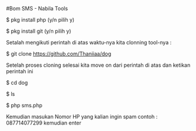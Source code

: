 #Bom SMS - Nabila Tools

$ pkg install php (y/n pilih y)

$ pkg install git (y/n pilih y)

Setalah mengikuti perintah di atas waktu-nya kita clonning tool-nya :

$ git clone https://github.com/Thaniiaa/dog

Setelah proses cloning selesai kita move on dari perintah di atas dan ketikan perintah ini

$ cd dog

$ ls

$ php sms.php

Kemudian masukan Nomor HP yang kalian ingin spam contoh : 087714077299 kemudian enter
